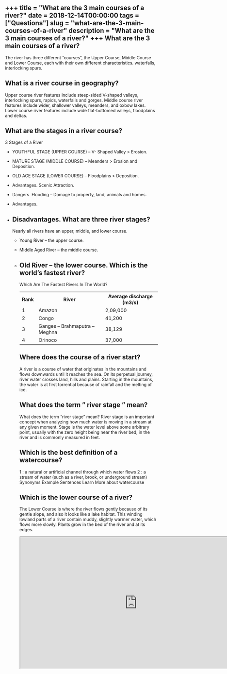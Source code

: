 +++
title = "What are the 3 main courses of a river?"
date = 2018-12-14T00:00:00
tags = ["Questions"]
slug = "what-are-the-3-main-courses-of-a-river"
description = "What are the 3 main courses of a river?"
+++
What are the 3 main courses of a river?
---------------------------------------

The river has three different “courses”, the Upper Course, Middle Course and Lower Course, each with their own different characteristics. waterfalls, interlocking spurs.

What is a river course in geography?
------------------------------------

Upper course river features include steep-sided V-shaped valleys, interlocking spurs, rapids, waterfalls and gorges. Middle course river features include wider, shallower valleys, meanders, and oxbow lakes. Lower course river features include wide flat-bottomed valleys, floodplains and deltas.

What are the stages in a river course?
--------------------------------------

3 Stages of a River

- YOUTHFUL STAGE (UPPER COURSE) – V- Shaped Valley &gt; Erosion.
- MATURE STAGE (MIDDLE COURSE) – Meanders &gt; Erosion and Deposition.
- OLD AGE STAGE (LOWER COURSE) – Floodplains &gt; Deposition.
- Advantages. Scenic Attraction.
- Dangers. Flooding – Damage to property, land, animals and homes.
- Advantages.
- Disadvantages. What are three river stages?
    ----------------------------
    
    Nearly all rivers have an upper, middle, and lower course.
    
    
    - Young River – the upper course.
    - Middle Aged River – the middle course.
    - Old River – the lower course. Which is the world’s fastest river?
        -----------------------------------
        
        Which Are The Fastest Rivers In The World?
        
        <table><tr><th>Rank</th><th>River</th><th>Average discharge (m3/s)</th></tr><tr><td>1</td><td>Amazon</td><td>2,09,000</td></tr><tr><td>2</td><td>Congo</td><td>41,200</td></tr><tr><td>3</td><td>Ganges – Brahmaputra – Meghna</td><td>38,129</td></tr><tr><td>4</td><td>Orinoco</td><td>37,000</td></tr></table>
        
        Where does the course of a river start?
        ---------------------------------------
        
        A river is a course of water that originates in the mountains and flows downwards until it reaches the sea. On its perpetual journey, river water crosses land, hills and plains. Starting in the mountains, the water is at first torrential because of rainfall and the melting of ice.
        
        What does the term ” river stage ” mean?
        ----------------------------------------
        
        What does the term “river stage” mean? River stage is an important concept when analyzing how much water is moving in a stream at any given moment. Stage is the water level above some arbitrary point, usually with the zero height being near the river bed, in the river and is commonly measured in feet.
        
        Which is the best definition of a watercourse?
        ----------------------------------------------
        
        1 : a natural or artificial channel through which water flows 2 : a stream of water (such as a river, brook, or underground stream) Synonyms Example Sentences Learn More about watercourse
        
        Which is the lower course of a river?
        -------------------------------------
        
        The Lower Course is where the river flows gently because of its gentle slope, and also it looks like a lake habitat. This winding lowland parts of a river contain muddy, slightly warmer water, which flows more slowly. Plants grow in the bed of the river and at its edges.
        
        <iframe allow="accelerometer; autoplay; clipboard-write; encrypted-media; gyroscope; picture-in-picture" allowfullscreen="" class="__youtube_prefs__  epyt-is-override  no-lazyload" data-no-lazy="1" data-origheight="433" data-origwidth="770" data-skipgform_ajax_framebjll="" height="433" id="_ytid_91795" loading="lazy" src="https://www.youtube.com/embed/CDEj62HGNkk?enablejsapi=1&autoplay=0&cc_load_policy=0&cc_lang_pref=&iv_load_policy=1&loop=0&modestbranding=0&rel=1&fs=1&playsinline=0&autohide=2&theme=dark&color=red&controls=1&" title="YouTube player" width="770"></iframe>